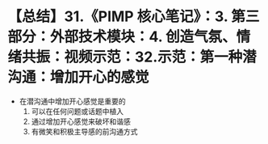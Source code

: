 # 【总结】31.《PIMP 核心笔记》：3. 第三部分：外部技术模块：4. 创造气氛、情绪共振：视频示范：32.示范：第一种潜沟通：增加开心的感觉

-   在潜沟通中增加开心感觉是重要的
    1.  可以在任何问题或话题中植入
    2.  通过增加开心感觉来破坏和谐感
    3.  有微笑和积极主导感的前沟通方式